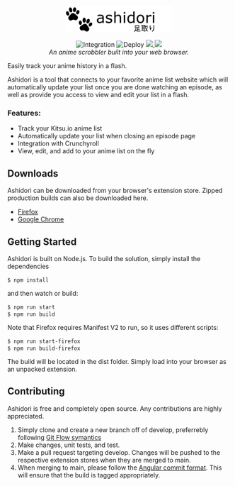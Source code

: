 <p align="center">
    <img src="https://github.com/hanabanashiku/ashidori/blob/main/src/static/images/logo.png" alt="Ashidori logo" title="Ashidori" height="60" />
</p>

<p align="center">
    <img src="https://github.com/hanabanashiku/ashidori/actions/workflows/integration.yml/badge.svg" alt="Integration" />
    <img src="https://github.com/hanabanashiku/ashidori/actions/workflows/main.yml/badge.svg" alt="Deploy" />
      <a href="https://app.codecov.io/gh/hanabanashiku/ashidori/branch/develop">
        <img src="https://codecov.io/gh/hanabanashiku/ashidori/branch/develop/graph/badge.svg?token=BZGXNQQYOO"/>
      </a>
    <img src="https://img.shields.io/badge/License-GPLv3-blue.svg" />
    <br />
    <i>An anime scrobbler built into your web browser.</i>
</p>

Easily track your anime history in a flash.

Ashidori is a tool that connects to your favorite anime list website which will automatically update your list once you are done watching an episode, as well as provide you access to view and edit your list in a flash.

### Features:

- Track your Kitsu.io anime list
- Automatically update your list when closing an episode page
- Integration with Crunchyroll
- View, edit, and add to your anime list on the fly

## Downloads

Ashidori can be downloaded from your browser's extension store. Zipped production builds can also be downloaded here.

- [Firefox](https://addons.mozilla.org/en-US/firefox/addon/ashidori/)
- [Google Chrome](https://chrome.google.com/webstore/detail/ashidori/chiejjofmfnepjchjenapocjafpkipaj)

## Getting Started

Ashidori is built on Node.js. To build the solution, simply
install the dependencies

```
$ npm install
```

and then watch or build:

```
$ npm run start
$ npm run build
```

Note that Firefox requires Manifest V2 to run, so it uses different scripts:

```
$ npm run start-firefox
$ npm run build-firefox
```

The build will be located in the dist folder. Simply load into your browser as an unpacked extension.

## Contributing

Ashidori is free and completely open source. Any contributions are highly appreciated.

1. Simply clone and create a new branch off of develop, preferrebly following [Git Flow symantics](https://www.atlassian.com/git/tutorials/comparing-workflows/gitflow-workflow)
2. Make changes, unit tests, and test.
3. Make a pull request targeting develop. Changes will be pushed to the respective extension stores when they are merged to main.
4. When merging to main, please follow the [Angular commit format](https://gist.github.com/brianclements/841ea7bffdb01346392c). This will ensure that the build is tagged appropriately.
